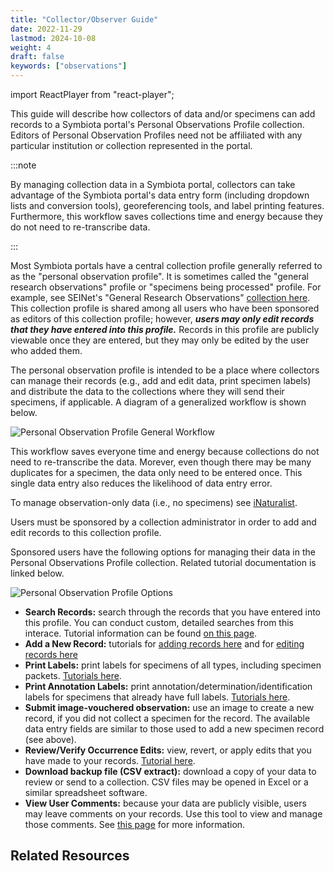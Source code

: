 ```yaml
---
title: "Collector/Observer Guide"
date: 2022-11-29
lastmod: 2024-10-08
weight: 4
draft: false
keywords: ["observations"]
---
```


import ReactPlayer from "react-player";

This guide will describe how collectors of data and/or specimens can add records to a Symbiota portal's Personal Observations Profile collection. Editors of Personal Observation Profiles need not be affiliated with any particular institution or collection represented in the portal.

:::note

By managing collection data in a Symbiota portal, collectors can take advantage of the Symbiota portal's data entry form (including dropdown lists and conversion tools), georeferencing tools, and label printing features. Furthermore, this workflow saves collections time and energy because they do not need to re-transcribe data.

:::

Most Symbiota portals have a central collection profile generally referred to as the "personal observation profile". It is sometimes called the "general research observations" profile or "specimens being processed" profile. For example, see SEINet's "General Research Observations" [collection here](https://swbiodiversity.org/seinet/collections/misc/collprofiles.php?collid=102). This collection profile is shared among all users who have been sponsored as editors of this collection profile; however, **_users may only edit records that they have entered into this profile._** Records in this profile are publicly viewable once they are entered, but they may only be edited by the user who added them.

The personal observation profile is intended to be a place where collectors can manage their records (e.g., add and edit data, print specimen labels) and distribute the data to the collections where they will send their specimens, if applicable. A diagram of a generalized workflow is shown below.

![Personal Observation Profile General Workflow](/img/persobsprofile.png)

This workflow saves everyone time and energy because collections do not need to re-transcribe the data. Morever, even though there may be many duplicates for a specimen, the data only need to be entered once. This single data entry also reduces the likelihood of data entry error.

To manage observation-only data (i.e., no specimens) see [iNaturalist](https://www.inaturalist.org/).

Users must be sponsored by a collection administrator in order to add and edit records to this collection profile.

Sponsored users have the following options for managing their data in the Personal Observations Profile collection. Related tutorial documentation is linked below.

![Personal Observation Profile Options](/img/persobsoptions.jpg)

- **Search Records:** search through the records that you have entered into this profile. You can conduct custom, detailed searches from this interace. Tutorial information can be found [on this page](/docs/Editor_Guide/Editing_Searching_Records).
- **Add a New Record:** tutorials for [adding records here](/docs/Editor_Guide/Adding_Records/adding_full_records) and for [editing records here](/docs/Editor_Guide/Editing_Searching_Records)
- **Print Labels:** print labels for specimens of all types, including specimen packets. [Tutorials here](/docs/Editor_Guide/Label_Customization/).
- **Print Annotation Labels:** print annotation/determination/identification labels for specimens that already have full labels. [Tutorials here](/docs/Editor_Guide/Label_Customization/annotation_label_printing).
- **Submit image-vouchered observation:** use an image to create a new record, if you did not collect a specimen for the record. The available data entry fields are similar to those used to add a new specimen record (see above).
- **Review/Verify Occurrence Edits:** view, revert, or apply edits that you have made to your records. [Tutorial here](/docs/Collection_Manager_Guide/reviewing_edits).
- **Download backup file (CSV extract):** download a copy of your data to review or send to a collection. CSV files may be opened in Excel or a similar spreadsheet software.
- **View User Comments:** because your data are publicly visible, users may leave comments on your records. Use this tool to view and manage those comments. See [this page](/docs/Collection_Manager_Guide/Comments_Feedback/public_comments) for more information.

## Related Resources

<ReactPlayer
  playing={false}
  controls
  url="https://www.youtube.com/watch?v=u65P_3VqGVI"
/>
